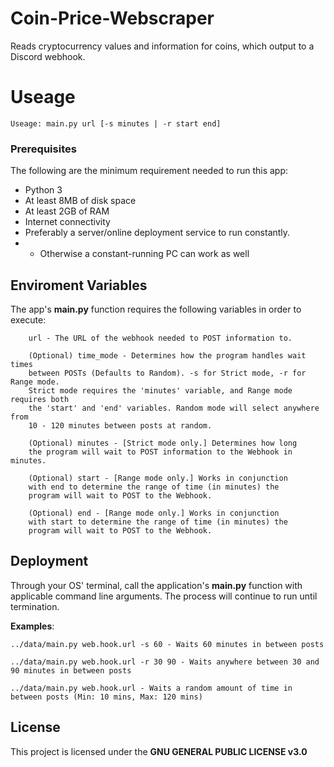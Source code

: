 # Coin-Price-Webscraper
Reads cryptocurrency values and information for coins, which output to a Discord webhook.

# Useage

`Useage: main.py url [-s minutes | -r start end]`

### Prerequisites

The following are the minimum requirement needed to run this app:

- Python 3
- At least 8MB of disk space
- At least 2GB of RAM
- Internet connectivity
- Preferably a server/online deployment service to run constantly. 
- - Otherwise a constant-running PC can work as well


## Enviroment Variables

The app's **main.py** function requires the following variables in order to execute:
```
	url - The URL of the webhook needed to POST information to.

	(Optional) time_mode - Determines how the program handles wait times 
	between POSTs (Defaults to Random). -s for Strict mode, -r for Range mode.
	Strict mode requires the 'minutes' variable, and Range mode requires both 
	the 'start' and 'end' variables. Random mode will select anywhere from 
	10 - 120 minutes between posts at random.

	(Optional) minutes - [Strict mode only.] Determines how long 
	the program will wait to POST information to the Webhook in minutes.

	(Optional) start - [Range mode only.] Works in conjunction 
	with end to determine the range of time (in minutes) the 
	program will wait to POST to the Webhook.

	(Optional) end - [Range mode only.] Works in conjunction 
	with start to determine the range of time (in minutes) the 
	program will wait to POST to the Webhook.
```

## Deployment

Through your OS' terminal, call the application's **main.py** function with applicable command line arguments. The process will continue to run until termination.

__Examples__:

	../data/main.py web.hook.url -s 60 - Waits 60 minutes in between posts
	
	../data/main.py web.hook.url -r 30 90 - Waits anywhere between 30 and 90 minutes in between posts
	
	../data/main.py web.hook.url - Waits a random amount of time in between posts (Min: 10 mins, Max: 120 mins)

## License

This project is licensed under the **GNU GENERAL PUBLIC LICENSE v3.0**
